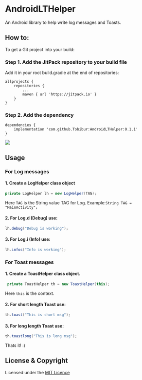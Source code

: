 # AndroidLTHelper
An Android library to help write log messages and Toasts.

## How to:

To get a Git project into your build:

### Step 1. Add the JitPack repository to your build file
Add it in your root build.gradle at the end of repositories:

	allprojects {
		repositories {
			...
			maven { url 'https://jitpack.io' }
		}
	}
  
  

### Step 2. Add the dependency

	dependencies {
		implementation 'com.github.Tobibur:AndroidLTHelper:0.1.1'
	}

[![](https://jitpack.io/v/Tobibur/AndroidLTHelper.svg)](https://jitpack.io/#Tobibur/AndroidLTHelper)

## Usage

### For Log messages
#### 1. Create a LogHelper class object
```Java
private LogHelper lh = new LogHelper(TAG);
```
Here `TAG` is the String value TAG for Log.
Example:`String TAG = "MainActivity";`

#### 2. For Log.d (Debug) use:
```Java
lh.debug("Debug is working");
```

#### 3. For Log.i (Info) use:
```Java
lh.infos("Info is working");
```

### For Toast messages
#### 1. Create a ToastHelper class object.
```Java
 private ToastHelper th = new ToastHelper(this);
 ```
 Here `this` is the context.
 
#### 2. For short length Toast use:
```Java
th.toast("This is short msg");
```

#### 3. For long length Toast use:
```Java
th.toastlong("This is long msg");
```

Thats it! :)

## License & Copyright
Licensed under the [MIT Licence](LICENSE)
